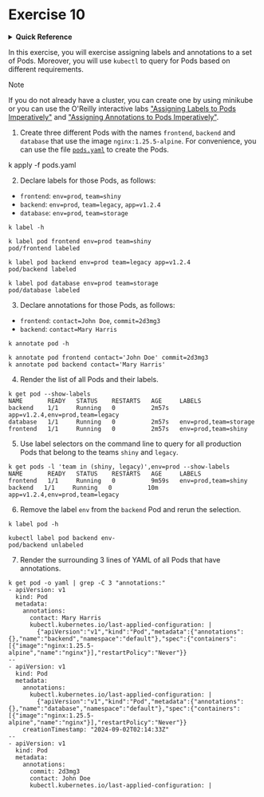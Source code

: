 # Exercise 10

<details>
<summary><b>Quick Reference</b></summary>
<p>

* Namespace: `default`<br>
* Documentation: [Labels and Selectors](https://kubernetes.io/docs/concepts/overview/working-with-objects/labels/), [Annotations](https://kubernetes.io/docs/concepts/overview/working-with-objects/annotations/)

</p>
</details>

In this exercise, you will exercise assigning labels and annotations to a set of Pods. Moreover, you will use `kubectl` to query for Pods based on different requirements.

> [!NOTE]
> If you do not already have a cluster, you can create one by using minikube or you can use the O'Reilly interactive labs ["Assigning Labels to Pods Imperatively"](https://learning.oreilly.com/scenarios/assigning-labels-to/9781098163952/) and ["Assigning Annotations to Pods Imperatively"](https://learning.oreilly.com/scenarios/assigning-annotations-to/9781098163976/).

1. Create three different Pods with the names `frontend`, `backend` and `database` that use the image `nginx:1.25.5-alpine`. For convenience, you can use the file [`pods.yaml`](./pods.yaml) to create the Pods.

k apply -f pods.yaml

2. Declare labels for those Pods, as follows:

- `frontend`: `env=prod`, `team=shiny`
- `backend`: `env=prod`, `team=legacy`, `app=v1.2.4`
- `database`: `env=prod`, `team=storage`

```shell
k label -h

k label pod frontend env=prod team=shiny
pod/frontend labeled

k label pod backend env=prod team=legacy app=v1.2.4
pod/backend labeled

k label pod database env=prod team=storage
pod/database labeled
```

3. Declare annotations for those Pods, as follows:

- `frontend`: `contact=John Doe`, `commit=2d3mg3`
- `backend`: `contact=Mary Harris`

```shell
k annotate pod -h

k annotate pod frontend contact='John Doe' commit=2d3mg3
k annotate pod backend contact='Mary Harris'
```

4. Render the list of all Pods and their labels.

```shell
k get pod --show-labels
NAME       READY   STATUS    RESTARTS   AGE     LABELS
backend    1/1     Running   0          2m57s   app=v1.2.4,env=prod,team=legacy
database   1/1     Running   0          2m57s   env=prod,team=storage
frontend   1/1     Running   0          2m57s   env=prod,team=shiny
```

5. Use label selectors on the command line to query for all production Pods that belong to the teams `shiny` and `legacy`.

```shell
k get pods -l 'team in (shiny, legacy)',env=prod --show-labels
NAME       READY   STATUS    RESTARTS   AGE     LABELS
frontend   1/1     Running   0          9m59s   env=prod,team=shiny
backend   1/1     Running   0          10m   app=v1.2.4,env=prod,team=legacy
```

6. Remove the label `env` from the `backend` Pod and rerun the selection.

```shell
k label pod -h

kubectl label pod backend env-
pod/backend unlabeled
```

7. Render the surrounding 3 lines of YAML of all Pods that have annotations.

```shell
k get pod -o yaml | grep -C 3 "annotations:"
- apiVersion: v1
  kind: Pod
  metadata:
    annotations:
      contact: Mary Harris
      kubectl.kubernetes.io/last-applied-configuration: |
        {"apiVersion":"v1","kind":"Pod","metadata":{"annotations":{},"name":"backend","namespace":"default"},"spec":{"containers":[{"image":"nginx:1.25.5-alpine","name":"nginx"}],"restartPolicy":"Never"}}
--
- apiVersion: v1
  kind: Pod
  metadata:
    annotations:
      kubectl.kubernetes.io/last-applied-configuration: |
        {"apiVersion":"v1","kind":"Pod","metadata":{"annotations":{},"name":"database","namespace":"default"},"spec":{"containers":[{"image":"nginx:1.25.5-alpine","name":"nginx"}],"restartPolicy":"Never"}}
    creationTimestamp: "2024-09-02T02:14:33Z"
--
- apiVersion: v1
  kind: Pod
  metadata:
    annotations:
      commit: 2d3mg3
      contact: John Doe
      kubectl.kubernetes.io/last-applied-configuration: |
```
